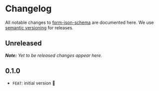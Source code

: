 # Changelog

All notable changes to [form-json-schema](https://github.com/pinussilvestrus/form-json-schema) are documented here. We use [semantic versioning](http://semver.org/) for releases.

## Unreleased

___Note:__ Yet to be released changes appear here._

## 0.1.0

* `FEAT`: initial version :tada:
